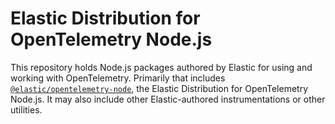 # Elastic Distribution for OpenTelemetry Node.js

This repository holds Node.js packages authored by Elastic for using
and working with OpenTelemetry. Primarily that includes
[`@elastic/opentelemetry-node`](./packages/opentelemetry-node), the
Elastic Distribution for OpenTelemetry Node.js. It may also
include other Elastic-authored instrumentations or other utilities.

